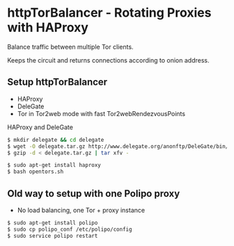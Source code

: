 httpTorBalancer - Rotating Proxies with HAProxy
===============================================

Balance traffic between multiple Tor clients.

Keeps the circuit and returns connections according to onion address.

Setup httpTorBalancer
---------------------

- HAProxy
- DeleGate
- Tor in Tor2web mode with fast Tor2webRendezvousPoints

HAProxy and DeleGate

```sh
$ mkdir delegate && cd delegate
$ wget -O delegate.tar.gz http://www.delegate.org/anonftp/DeleGate/bin/linux/9.9.13/linux2.6-dg9_9_13.tar.gz
$ gzip -d < delegate.tar.gz | tar xfv -
```

```sh
$ sudo apt-get install haproxy
$ bash opentors.sh
```

Old way to setup with one Polipo proxy
--------------------------------------

- No load balancing, one Tor + proxy instance

```sh
$ sudo apt-get install polipo
$ sudo cp polipo_conf /etc/polipo/config
$ sudo service polipo restart
```
